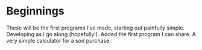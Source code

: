 # Beginnings
These will be the first programs I've made, starting out painfully simple.  Developing as I go along (hopefully!).
Added the first program I can share.  A very simple calculator for a sod purchase.  

